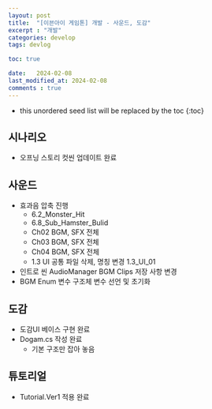 ```yaml
---
layout: post
title:  "[이븐아이 게임톤] 개발 - 사운드, 도감"
excerpt : "개발"
categories: develop
tags: devlog

toc: true

date:   2024-02-08
last_modified_at: 2024-02-08
comments : true
---
```

* this unordered seed list will be replaced by the toc
{:toc}

## 시나리오
- 오프닝 스토리 컷씬 업데이트 완료

## 사운드
- 효과음 압축 진행 
  - 6.2_Monster_Hit
  - 6.8_Sub_Hamster_Bulid
  - Ch02 BGM, SFX 전체
  - Ch03 BGM, SFX 전체
  - Ch04 BGM, SFX 전체
  - 1.3 UI 공통 파일 삭제, 명칭 변경 1.3_UI_01
- 인트로 씬 AudioManager BGM Clips 저장 사항 변경
- BGM Enum 변수 구조체 변수 선언 및 초기화

## 도감
- 도감UI 베이스 구현 완료
- Dogam.cs 작성 완료
  - 기본 구조만 잡아 놓음

## 튜토리얼
- Tutorial.Ver1 적용 완료